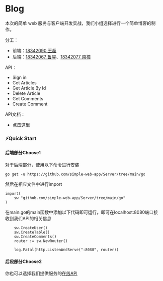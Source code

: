 # Blog
本次的简单 web 服务与客户端开发实战，我们小组选择进行一个简单博客的制作。

分工：

- 前端：[18342090 王超]()
- 后端：[18342067 鲁睿]()、[18342077 南樟](./md/18342077.md)

API：

- Sign in
- Get Articles
- Get Article By Id
- Delete Article
- Get Comments
- Create Comment

API文档：

- [点击这里](https://simple-web-app.github.io/)

### :zap:Quick Start

#### 后端部分Choose1

对于后端部分，使用以下命令进行安装

```
go get -u https://github.com/simple-web-app/Server/tree/main/go
```

然后在相应文件中进行import

```
import(
	sw "github.com/simple-web-app/Server/tree/main/go"
)
```

在main.go的main函数中添加以下代码即可运行，即可在localhost:8080端口接收到我们API的相关信息

```
	sw.CreateUser()
	sw.CreateTable()
	sw.CreateComments()
	router := sw.NewRouter()

	log.Fatal(http.ListenAndServe(":8080", router))
```

#### 后段部分Choose2

你也可以选择我们提供服务的[在线API](cahn.cn:3333/blog)